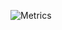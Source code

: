 ![Metrics](https://metrics.lecoq.io/omerayyildiz?template=classic&isocalendar=1&languages=1&pagespeed=1&followup=1&pagespeed.detailed=true&pagespeed.screenshot=false&isocalendar.duration=half-year&config.timezone=Europe%2FIstanbul&config.animated=true)
